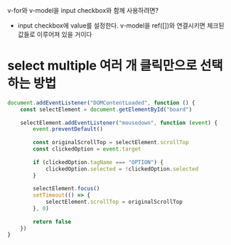 v-for와 v-model을 input checkbox와 함께 사용하려면?
- input checkbox에 value를 설정한다. v-model을 ref([])와 연결시키면 체크된 값들로 이루어져 있을 거이다

# select multiple 여러 개 클릭만으로 선택하는 방법
```js
document.addEventListener("DOMContentLoaded", function () {  
    const selectElement = document.getElementById("board")  
  
    selectElement.addEventListener("mousedown", function (event) {  
        event.preventDefault()  
  
        const originalScrollTop = selectElement.scrollTop  
        const clickedOption = event.target  
  
        if (clickedOption.tagName === "OPTION") {  
            clickedOption.selected = !clickedOption.selected  
        }  
  
        selectElement.focus()  
        setTimeout(() => {  
            selectElement.scrollTop = originalScrollTop  
        }, 0)  
  
        return false  
    })  
}